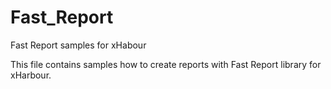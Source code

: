 # Fast_Report
Fast Report samples for xHabour

This file contains samples how to create reports with Fast Report library for xHarbour.
